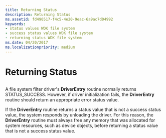 ```yaml
---
title: Returning Status
description: Returning Status
ms.assetid: fd490517-f4c5-4e20-9eac-6a9ac7d04992
keywords:
- status values WDK file system
- success status values WDK file system
- returning status WDK file system
ms.date: 04/20/2017
ms.localizationpriority: medium
---
```


# Returning Status


## <span id="ddk_returning_status_if"></span><span id="DDK_RETURNING_STATUS_IF"></span>


A file system filter driver's **DriverEntry** routine normally returns STATUS\_SUCCESS. However, if driver initialization fails, the **DriverEntry** routine should return an appropriate error status value.

If the **DriverEntry** routine returns a status value that is not a success status value, the system responds by unloading the driver. For this reason, the **DriverEntry** routine must always free any memory that was allocated for system resources, such as device objects, before returning a status value that is not a success status value.

 

 




